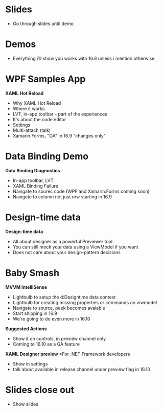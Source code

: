 # Slides

* Go through slides until demo

# Demos

* Everything i'll show you works with 16.8 unless i mention otherwise

# WPF Samples App

**XAML Hot Reload**
* Why XAML Hot Reload
* Where it works
* LVT, in-app toolbar - part of the experiences
* It's about the code editor
* Settings
* Multi-attach (talk)
* Xamarin.Forms, "GA" in 16.9 "changes only"

# Data Binding Demo

**Data Binding Diagnostics**
* In-app toolbar, LVT
* XAML Binding Failure
* Navigate to sourec code (WPF and Xamarin.Forms coming soon)
* Navigate to column not just row starting in 16.9

# Design-time data

**Design-time data**
* All about designer as a powerful Previewer tool
* You can still mock your data using a ViewModel if you want
* Does not care about your design-pattern decisions

# Baby Smash

**MVVM IntelliSense**
* Lightbulb to setup the d:Designtime data context
* Lightbulb for creating missing properties or commands on viwmodel
* Navigate to source, peek becomes avaiable
* Start shipping in 16.9
* We're going to do even more in 16.10

**Suggested Actions**
* Show it on controls, in preview channel only
* Coming to 16.10 as a GA feature

**XAML Designer preview**
*For .NET Framework developers
* Show in settings
* talk about available in release channel under preview flag in 16.10

# Slides close out
* Show slides

